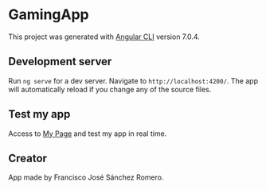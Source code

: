 # GamingApp

This project was generated with [Angular CLI](https://github.com/angular/angular-cli) version 7.0.4.

## Development server

Run `ng serve` for a dev server. Navigate to `http://localhost:4200/`. The app will automatically reload if you change any of the source files.

## Test my app

Access to [My Page](https://chaanchess.github.io/GamingApp/) and test my app in real time.

## Creator

App made by Francisco José Sánchez Romero.

